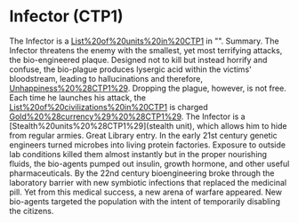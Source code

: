 # Infector (CTP1)

The Infector is a [List%20of%20units%20in%20CTP1](unit) in "".
Summary.
The Infector threatens the enemy with the smallest, yet most terrifying attacks, the bio-engineered plaque. Designed not to kill but instead horrify and confuse, the bio-plague produces lysergic acid within the victims' bloodstream, leading to hallucinations and therefore, [Unhappiness%20%28CTP1%29](unhappiness). Dropping the plague, however, is not free. Each time he launches his attack, the [List%20of%20civilizations%20in%20CTP1](Civilization) is charged [Gold%20%28currency%29%20%28CTP1%29](gold). The Infector is a [Stealth%20units%20%28CTP1%29](stealth unit), which allows him to hide from regular armies.
Great Library entry.
In the early 21st century genetic engineers turned microbes into living protein factories. Exposure to outside lab conditions killed them almost instantly but in the proper nourishing fluids, the bio-agents pumped out insulin, growth hormone, and other useful pharmaceuticals. By the 22nd century bioengineering broke through the laboratory barrier with new symbiotic infections that replaced the medicinal pill. Yet from this medical success, a new arena of warfare appeared. New bio-agents targeted the population with the intent of temporarily disabling the citizens.